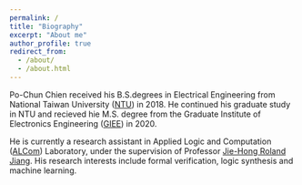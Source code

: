 ```yaml
---
permalink: /
title: "Biography"
excerpt: "About me"
author_profile: true
redirect_from: 
  - /about/
  - /about.html
---
```


Po-Chun Chien received his B.S.degrees in Electrical Engineering from National Taiwan University ([NTU](https://www.ntu.edu.tw/)) in 2018.
He continued his graduate study in NTU and recieved hie M.S. degree from the Graduate Institute of Electronics Engineering ([GIEE](https://giee.ntu.edu.tw/)) in 2020.

He is currently a research assistant in Applied Logic and Computation ([ALCom](http://alcom.ee.ntu.edu.tw/)) Laboratory, under the supervision of Professor [Jie-Hong Roland Jiang](http://cc.ee.ntu.edu.tw/~jhjiang/).
His research interests include formal verification, logic synthesis and machine learning.
